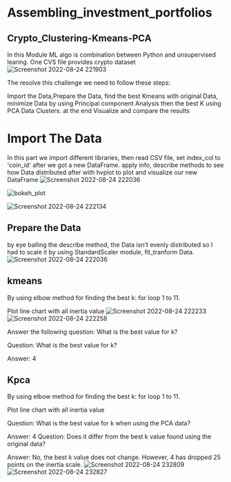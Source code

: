 # Assembling_investment_portfolios
## Crypto_Clustering-Kmeans-PCA
 
 In this Module ML algo is combination between Python and unsupervised learing.
 One CVS file provides crypto dataset
 ![Screenshot 2022-08-24 221903](https://user-images.githubusercontent.com/69637182/186573966-89358834-077f-4bfd-aaa2-31a6e33f70b5.png)
 
 The resolve this challenge we need to follow these steps:
 
 Import the Data,Prepare the Data, find the best Kmeans with original Data, minimize Data by using Principal component Analysis then the best   K using PCA Data Clusters.
 at the end Visualize and compare the results
 
 # Import The Data
In this part we import different libraries, then read CSV file, set index_col to 'coin_id' after we got a new DataFrame.
 apply info, describe methods to see how Data distributed after with hvplot to plot and visualize our new DataFrame
 ![Screenshot 2022-08-24 222036](https://user-images.githubusercontent.com/69637182/186573971-f3c386b9-d77d-4416-9b2a-52d25c4195ec.png)

![bokeh_plot](https://user-images.githubusercontent.com/69637182/186573949-560ec506-173b-4103-9b72-09ea8d7315cc.png)


![Screenshot 2022-08-24 222134](https://user-images.githubusercontent.com/69637182/186573980-cf03ef1f-52aa-4df3-a59a-066f7a934379.png)


## Prepare the Data
 
 by eye balling the describe method, the Data isn't evenly distributed so I had to scale it by using StandardScaler module, fit_tranform 
 Data.
 ![Screenshot 2022-08-24 222036](https://user-images.githubusercontent.com/69637182/186573971-f3c386b9-d77d-4416-9b2a-52d25c4195ec.png)
  
 
 ## kmeans
 
 By using elbow method for finding the best k: for loop 1 to 11.
 
 Plot line chart with all inertia value
 ![Screenshot 2022-08-24 222233](https://user-images.githubusercontent.com/69637182/186573986-fd90db2f-f1ef-4824-bbca-654a49fa8c73.png)
![Screenshot 2022-08-24 222258](https://user-images.githubusercontent.com/69637182/186573998-ca01e168-8373-4ce0-b099-178e2dcc8de6.png)
 
 Answer the following question: What is the best value for k?

Question: What is the best value for k?

Answer: 4

## Kpca

By using elbow method for finding the best k: for loop 1 to 11.
 
 Plot line chart with all inertia value
 
 Question: What is the best value for k when using the PCA data?

Answer: 4 Question: Does it differ from the best k value found using the original data?

Answer: No, the best k value does not change. However, 4 has dropped 25 points on the inertia scale.
![Screenshot 2022-08-24 232809](https://user-images.githubusercontent.com/69637182/186575228-1b424844-137c-4b7f-a67e-1d60508b880e.png)
![Screenshot 2022-08-24 232827](https://user-images.githubusercontent.com/69637182/186575221-911167ae-ba8b-4d31-a771-3ff2c6c24c7d.png)

